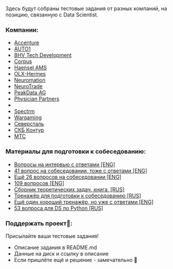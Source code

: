 Здесь будут собраны тестовые задания от разных компаний, на позицию, связанную с Data Scientist.


### Компании:
* [Accenture](https://github.com/kolya95/AccentureDSTestCase/tree/1c02aaf377d3c6ea73b4d5c8a2af97db11d20e9e)
* [AUTO1](https://github.com/alexeygrigorev/datascience-recruitment-challenges/tree/master/auto1)
* [BHV Tech Development](https://github.com/slgero/testovoe/tree/master/BHV%20Tech%20Development)
* [Corpus](https://github.com/DenisVasyov/korpus-test-task/tree/a079e7d1911cfab62121535c8e2fd0a9476c3344)
* [Haensel AMS](https://github.com/alexeygrigorev/datascience-recruitment-challenges/tree/master/Haensel-AMS)
* [OLX-Hermes](https://github.com/alexeygrigorev/datascience-recruitment-challenges/tree/master/OLX-Hermes)
* [Neuromation](https://github.com/slgero/testovoe/tree/master/Neuromation)
* [NeuroTrade](https://github.com/slgero/testovoe/tree/master/NeuroTrade)
* [PeakData AG](https://github.com/slgero/testovoe/tree/master/PeakData%20AG)
* [Physician Partners](https://github.com/slgero/testovoe/tree/master/Physician%20Partners "Physician Partners")
* 
* [Spectrm](https://github.com/alexeygrigorev/datascience-recruitment-challenges/tree/master/Spectrm)
* [Wargaming](https://github.com/slgero/testovoe/tree/master/wargaming_2020)
* [Северсталь](https://github.com/slgero/testovoe/tree/master/%D0%A1%D0%B5%D0%B2%D0%B5%D1%80%D1%81%D1%82%D0%B0%D0%BB%D1%8C)
* [СКБ Контур](https://github.com/slgero/testovoe/tree/master/%D0%A1%D0%9A%D0%91%20%D0%9A%D0%BE%D0%BD%D1%82%D1%83%D1%80)
* [МТС](https://github.com/slgero/testovoe/tree/master/%D0%9C%D0%A2%D0%A1)


### Материалы для подготовки к собеседованию:
* [Вопросы на интервью с ответами \[ENG\]](https://github.com/alexeygrigorev/data-science-interviews/)
* [41 вопрос на собеседовании, тоже с ответами \[ENG\]](https://www.springboard.com/blog/machine-learning-interview-questions/)
* [Ещё 26 вопросов на собеседовании \[ENG\]](https://medium.com/analytics-vidhya/test-your-skills-26-data-science-interview-questions-answers-69cb2b223e57)
* [109 вопросов \[ENG\]](https://dzone.com/articles/109-data-science-interview-questions-and-answers)
* [Сборник теоретических задач, книга, \[RUS\]](https://drive.google.com/file/d/1r2bmQtIxlr8J-TpBeFi4CWzbChJG4iHe/view)
* [Тренажёр для подготовки к собеседованию \[RUS\]](https://interview-mds.ru/)
* [Ещё один хороший тренажёр, но уже с ответами \[ENG\]](https://interviewing.fyi/interview_questions)
* [53 вопроса для DS по Python \[RUS\]](https://habr.com/ru/company/mailru/blog/506824/)


### Поддержать проект🤗:
Присылайте ваши тестовые задания!
* Описание задания в README.md
* Данные на диск и ссылку в описание
* Если пришлёте ещё и решение - замечательно 🚀
<!--stackedit_data:
eyJoaXN0b3J5IjpbMTYxNjQ3MDgzNSw5OTQzMjU4ODNdfQ==
-->